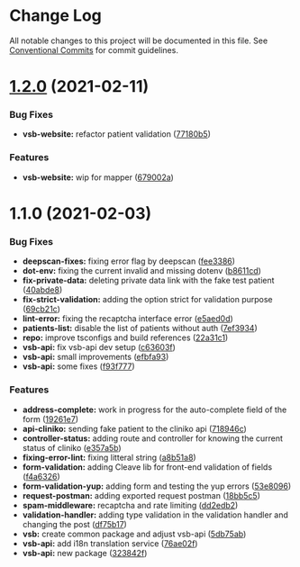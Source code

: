 # Change Log

All notable changes to this project will be documented in this file.
See [Conventional Commits](https://conventionalcommits.org) for commit guidelines.

# [1.2.0](https://github.com/newrade/newrade-core/tree/master/packages/vsb-api/compare/@newrade/vsb-api@1.1.0...@newrade/vsb-api@1.2.0) (2021-02-11)

### Bug Fixes

- **vsb-website:** refactor patient validation ([77180b5](https://github.com/newrade/newrade-core/tree/master/packages/vsb-api/commit/77180b59ed02a90ff8bbaeece51fc1bf78a82287))

### Features

- **vsb-website:** wip for mapper ([679002a](https://github.com/newrade/newrade-core/tree/master/packages/vsb-api/commit/679002ab9d8cbdb5ba4b489693b8406b2b91dd06))

# 1.1.0 (2021-02-03)

### Bug Fixes

- **deepscan-fixes:** fixing error flag by deepscan ([fee3386](https://github.com/newrade/newrade-core/tree/master/packages/vsb-api/commit/fee3386d881f78036447523e48f7455ace636645))
- **dot-env:** fixing the current invalid and missing dotenv ([b8611cd](https://github.com/newrade/newrade-core/tree/master/packages/vsb-api/commit/b8611cd69d33320b4a9ab8784f8bf5fada7484de))
- **fix-private-data:** deleting private data link with the fake test patient ([40abde8](https://github.com/newrade/newrade-core/tree/master/packages/vsb-api/commit/40abde8a4d61d4fb5f2fcd73438e25e2ab61a199))
- **fix-strict-validation:** adding the option strict for validation purpose ([69cb21c](https://github.com/newrade/newrade-core/tree/master/packages/vsb-api/commit/69cb21ccc9b11f62222027b8a37fd0ce776eb279))
- **lint-error:** fixing the recaptcha interface error ([e5aed0d](https://github.com/newrade/newrade-core/tree/master/packages/vsb-api/commit/e5aed0da52bda7d9e22eb8dfbb4f80658f2797bd))
- **patients-list:** disable the list of patients without auth ([7ef3934](https://github.com/newrade/newrade-core/tree/master/packages/vsb-api/commit/7ef3934dc49ea5d57d447494750d30ed8178de28))
- **repo:** improve tsconfigs and build references ([22a31c1](https://github.com/newrade/newrade-core/tree/master/packages/vsb-api/commit/22a31c17608f6d6fda5ccd193588fd9194c68502))
- **vsb-api:** fix vsb-api dev setup ([c63603f](https://github.com/newrade/newrade-core/tree/master/packages/vsb-api/commit/c63603feac60d03d57ef1dd44396527e98a15ae8))
- **vsb-api:** small improvements ([efbfa93](https://github.com/newrade/newrade-core/tree/master/packages/vsb-api/commit/efbfa93b83aa458fab40a9691ba5e37803234f52))
- **vsb-api:** some fixes ([f93f777](https://github.com/newrade/newrade-core/tree/master/packages/vsb-api/commit/f93f777e5c2e32507777d93936074898fdfab6a8))

### Features

- **address-complete:** work in progress for the auto-complete field of the form ([19261e7](https://github.com/newrade/newrade-core/tree/master/packages/vsb-api/commit/19261e7ac3b957807fc8ee70c677fd26fa254a9d))
- **api-cliniko:** sending fake patient to the cliniko api ([718946c](https://github.com/newrade/newrade-core/tree/master/packages/vsb-api/commit/718946cb9497b7ca507b43c3ce01922daf607a97))
- **controller-status:** adding route and controller for knowing the current status of cliniko ([e357a5b](https://github.com/newrade/newrade-core/tree/master/packages/vsb-api/commit/e357a5b5c3865d664184bb659370f7b4fdc2c9a2))
- **fixing-error-lint:** fixing litteral string ([a8b51a8](https://github.com/newrade/newrade-core/tree/master/packages/vsb-api/commit/a8b51a8ce8e5c40efd6a57a05c10f1845c4f648c))
- **form-validation:** adding Cleave lib for front-end validation of fields ([f4a6326](https://github.com/newrade/newrade-core/tree/master/packages/vsb-api/commit/f4a63263d832bb14f480b20d82e57cde93d31428))
- **form-validation-yup:** adding form and testing the yup errors ([53e8096](https://github.com/newrade/newrade-core/tree/master/packages/vsb-api/commit/53e809643d48cce51bacd6abc097e5cf91429745))
- **request-postman:** adding exported request postman ([18bb5c5](https://github.com/newrade/newrade-core/tree/master/packages/vsb-api/commit/18bb5c5b3d50672b59cd29d2262a1cfe2ba43d0d))
- **spam-middleware:** recaptcha and rate limiting ([dd2edb2](https://github.com/newrade/newrade-core/tree/master/packages/vsb-api/commit/dd2edb24a527435dc45546c6753ebaa9c3464252))
- **validation-handler:** adding type validation in the validation handler and changing the post ([df75b17](https://github.com/newrade/newrade-core/tree/master/packages/vsb-api/commit/df75b1756b991dbb6b47cb9b47d186779ed811c7))
- **vsb:** create common package and adjust vsb-api ([5db75ab](https://github.com/newrade/newrade-core/tree/master/packages/vsb-api/commit/5db75ab09fc2dd4e3cd6f52b4cc2bc56398863b8))
- **vsb-api:** add i18n translation service ([76ae02f](https://github.com/newrade/newrade-core/tree/master/packages/vsb-api/commit/76ae02fa4bc15c744b5d2629267bda27b66d9403))
- **vsb-api:** new package ([323842f](https://github.com/newrade/newrade-core/tree/master/packages/vsb-api/commit/323842f2a905ea89b3f03a423c09c2e49125aeec))
